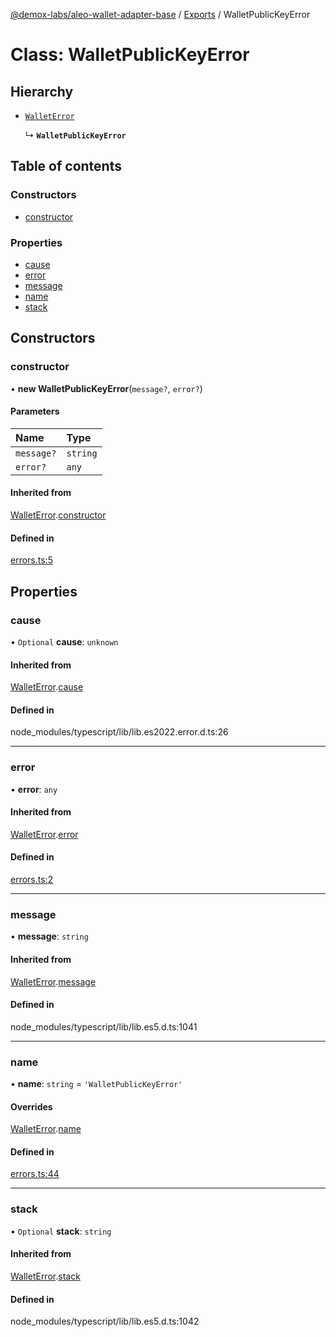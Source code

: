[@demox-labs/aleo-wallet-adapter-base](../README.md) / [Exports](../modules.md) / WalletPublicKeyError

# Class: WalletPublicKeyError

## Hierarchy

- [`WalletError`](WalletError.md)

  ↳ **`WalletPublicKeyError`**

## Table of contents

### Constructors

- [constructor](WalletPublicKeyError.md#constructor)

### Properties

- [cause](WalletPublicKeyError.md#cause)
- [error](WalletPublicKeyError.md#error)
- [message](WalletPublicKeyError.md#message)
- [name](WalletPublicKeyError.md#name)
- [stack](WalletPublicKeyError.md#stack)

## Constructors

### constructor

• **new WalletPublicKeyError**(`message?`, `error?`)

#### Parameters

| Name | Type |
| :------ | :------ |
| `message?` | `string` |
| `error?` | `any` |

#### Inherited from

[WalletError](WalletError.md).[constructor](WalletError.md#constructor)

#### Defined in

[errors.ts:5](https://github.com/demox-labs/leo-wallet-adapter/blob/dbce117/packages/core/base/errors.ts#L5)

## Properties

### cause

• `Optional` **cause**: `unknown`

#### Inherited from

[WalletError](WalletError.md).[cause](WalletError.md#cause)

#### Defined in

node_modules/typescript/lib/lib.es2022.error.d.ts:26

___

### error

• **error**: `any`

#### Inherited from

[WalletError](WalletError.md).[error](WalletError.md#error)

#### Defined in

[errors.ts:2](https://github.com/demox-labs/leo-wallet-adapter/blob/dbce117/packages/core/base/errors.ts#L2)

___

### message

• **message**: `string`

#### Inherited from

[WalletError](WalletError.md).[message](WalletError.md#message)

#### Defined in

node_modules/typescript/lib/lib.es5.d.ts:1041

___

### name

• **name**: `string` = `'WalletPublicKeyError'`

#### Overrides

[WalletError](WalletError.md).[name](WalletError.md#name)

#### Defined in

[errors.ts:44](https://github.com/demox-labs/leo-wallet-adapter/blob/dbce117/packages/core/base/errors.ts#L44)

___

### stack

• `Optional` **stack**: `string`

#### Inherited from

[WalletError](WalletError.md).[stack](WalletError.md#stack)

#### Defined in

node_modules/typescript/lib/lib.es5.d.ts:1042
